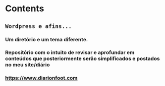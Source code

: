 # **Contents**

## **`Wordpress e afins...`**

### **Um diretório e um tema diferente.**

### Repositório com o intuito de revisar e aprofundar em conteúdos que posteriormente serão simplificados e postados no meu site/diário

### <https://www.diarionfoot.com>
